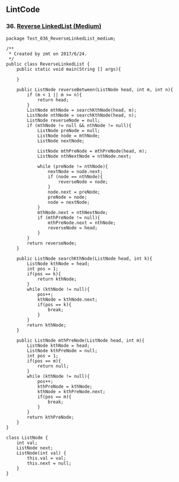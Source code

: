 ## LintCode
### 36. <a href="http://lintcode.com/problem/reverse-linked-list-ii"> Reverse          LinkedList (Medium) </a>

	package Test_036_ReverseLinkedList_medium;

	/**
	 * Created by zmt on 2017/6/24.
	 */
	public class ReverseLinkedList {
	    public static void main(String [] args){
	        
	    }
	
	    public ListNode reverseBetween(ListNode head, int m, int n){
	        if (m < 1 || m >= n){
	            return head;
	        }
	        ListNode mthNode = searchKthNode(head, m);
	        ListNode nthNode = searchKthNode(head, n);
	        ListNode reverseNode = null;
	        if (mthNode != null && nthNode != null){
	            ListNode preNode = null;
	            ListNode node = mthNode;
	            ListNode nextNode;
	
	            ListNode mthPreNode = mthPreNode(head, m);
	            ListNode nthNextNode = nthNode.next;
	
	            while (preNode != nthNode){
	                nextNode = node.next;
	                if (node == nthNode){
	                    reverseNode = node;
	                }
	                node.next = preNode;
	                preNode = node;
	                node = nextNode;
	            }
	            mthNode.next = nthNextNode;
	            if (mthPreNode != null){
	                mthPreNode.next = nthNode;
	                reverseNode = head;
	            }
	        }
	        return reverseNode;
	    }
	
	    public ListNode searchKthNode(ListNode head, int k){
	        ListNode kthNode = head;
	        int pos = 1;
	        if(pos == k){
	            return kthNode;
	        }
	        while (kthNode != null){
	            pos++;
	            kthNode = kthNode.next;
	            if(pos == k){
	                break;
	            }
	        }
	        return kthNode;
	    }
	
	    public ListNode mthPreNode(ListNode head, int m){
	        ListNode kthNode = head;
	        ListNode kthPreNode = null;
	        int pos = 1;
	        if(pos == m){
	            return null;
	        }
	        while (kthNode != null){
	            pos++;
	            kthPreNode = kthNode;
	            kthNode = kthPreNode.next;
	            if(pos == m){
	                break;
	            }
	        }
	        return kthPreNode;
	    }
	}
	
	class ListNode {
	    int val;
	    ListNode next;
	    ListNode(int val) {
	        this.val = val;
	        this.next = null;
	    }
	}
